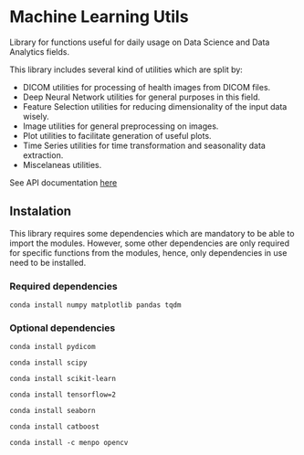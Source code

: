 # Machine Learning Utils

Library for functions useful for daily usage on Data Science and Data Analytics fields.

This library includes several kind of utilities which are split by:

- DICOM utilities for processing of health images from DICOM files.
- Deep Neural Network utilities for general purposes in this field.
- Feature Selection utilities for reducing dimensionality of the input data wisely.
- Image utilities for general preprocessing on images.
- Plot utilities to facilitate generation of useful plots.
- Time Series utilities for time transformation and seasonality data extraction.
- Miscelaneas utilities.

See API documentation [here](https://lluissalord.github.io/ml_utils/)

## Instalation

This library requires some dependencies which are mandatory to be able to import the modules. However, some other dependencies are only required for specific functions from the modules, hence, only dependencies in use need to be installed.

### Required dependencies

```
conda install numpy matplotlib pandas tqdm
```

### Optional dependencies

```
conda install pydicom
```
```
conda install scipy
```
```
conda install scikit-learn
```
```
conda install tensorflow=2
```
```
conda install seaborn
```
```
conda install catboost
```
```
conda install -c menpo opencv
```
